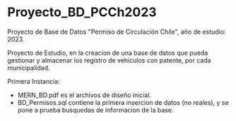 # Proyecto_BD_PCCh2023
Proyecto de Base de Datos "Permiso de Circulación Chile", año de estudio: 2023.

Proyecto de Estudio, en la creacion de una base de datos que pueda gestionar y almacenar los registro de vehiculos con patente, por cada municipalidad.

Primera Instancia:
  -  MERN_BD.pdf es el archivos de diseño inicial.
  -  BD_Permisos.sql contiene la primera insercion de datos (no reales), y se pone a prueba busquedas de informacion de la base.
